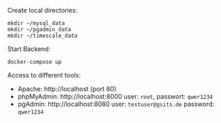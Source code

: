 Create local directories:

```
mkdir ~/mysql_data
mkdir ~/pgadmin_data
mkdir ~/timescale_data
```

Start Backend:

```
docker-compose up
```

Access to different tools:

- Apache: http://localhost (port 80)
- phpMyAdmin: http://localhost:8000 user: `root`, passwort: `qwer1234`
- pgAdmin: http://localhost:8080 user: `testuser@gsits.de` password: `qwer1234`
